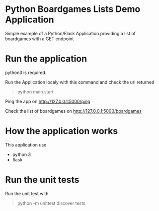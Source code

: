 # Python Boardgames Lists Demo Application

Simple example of a Python/Flask Application providing a list of boardgames with a GET endpoint

# Run the application

python3 is required.

Run the Application localy with this command and check the url returned
> python main.start

Ping the app on http://127.0.0.1:5000/ping

Check the list of boardgames on http://127.0.0.1:5000/boardgames

# How the application works

This application use
- python 3
- flask

# Run the unit tests

Run the unit test with 
> python -m unittest discover tests

